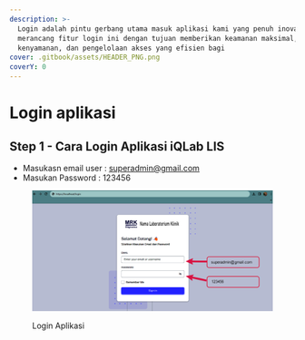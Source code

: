 ```yaml
---
description: >-
  Login adalah pintu gerbang utama masuk aplikasi kami yang penuh inovasi. Kami
  merancang fitur login ini dengan tujuan memberikan keamanan maksimal,
  kenyamanan, dan pengelolaan akses yang efisien bagi
cover: .gitbook/assets/HEADER_PNG.png
coverY: 0
---
```


# Login aplikasi

## Step 1 - Cara Login Aplikasi iQLab LIS

* Masukasn email user : superadmin@gmail.com
* Masukan Password    : 123456&#x20;

<figure><img src=".gitbook/assets/login.jpg" alt=""><figcaption><p>Login Aplikasi</p></figcaption></figure>
